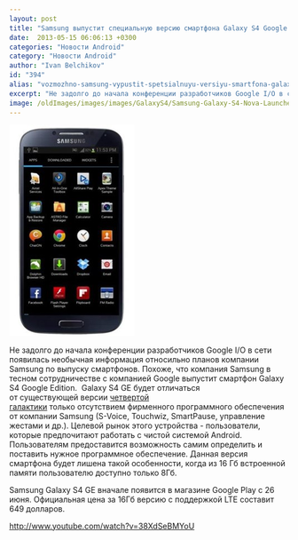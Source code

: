 ```yaml
---
layout: post
title: "Samsung выпустит специальную версию смартфона Galaxy S4 Google Edition"
date:  2013-05-15 06:06:13 +0300
categories: "Новости Android"
category: "Новости Android"
author: "Ivan Belchikov"
id: "394"
alias: "vozmozhno-samsung-vypustit-spetsialnuyu-versiyu-smartfona-galaxy-s4-google-edition"
excerpt: "Не задолго до начала конференции разработчиков Google I/O в сети появилась необычная информация относильно планов компании Samsung по выпуску смартфонов. Похоже, что компания Samsung в тесном сотрудничестве с компанией Google выпустит смартфон Galaxy S4 Google Edition. "
image: /oldImages/images/images/GalaxyS4/Samsung-Galaxy-S4-Nova-Launcher.jpg
---
```

<img src="/oldImages/images/images/GalaxyS4/Samsung-Galaxy-S4-Nova-Launcher.jpg" alt="Galaxy S4 без TouchWiz" >

Не задолго до начала конференции разработчиков Google I/O в сети появилась необычная информация относильно планов компании Samsung по выпуску смартфонов. Похоже, что компания Samsung в тесном сотрудничестве с компанией Google выпустит смартфон Galaxy S4 Google Edition. 
Galaxy S4 GE будет отличаться от существующей версии <a href="index.php?option=com_content&amp;view=article&amp;id=316&amp;catid=8&amp;Itemid=102">четвертой галактики</a> только отсутствием фирменного программного обеспечения от компании Samsung (S-Voice, Touchwiz, SmartPause, управление жестами и др.). Целевой рынок этого устройства - пользователи, которые предпочитают работать с чистой системой Android. Пользователям предоставится возможность самим определить и поставить нужное программное обеспечение. Данная версия смартфона будет лишена такой особенности, когда из 16 Гб встроенной памяти пользователю доступно только 8Гб.

Samsung Galaxy S4 GE вначале появится в магазине Google Play c 26 июня. Официальная цена за 16Гб версию с поддержкой LTE составит 649 долларов.

http://www.youtube.com/watch?v=38XdSeBMYoU
